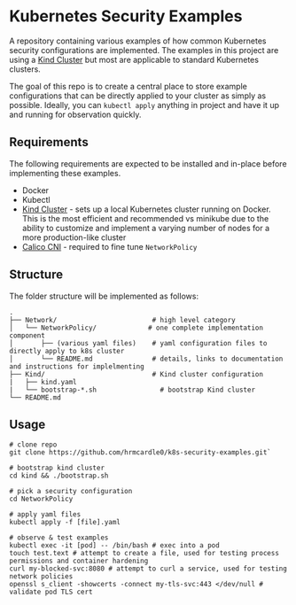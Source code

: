 # Kubernetes Security Examples

A repository containing various examples of how common Kubernetes security configurations are implemented. The examples in this project are using a [Kind Cluster](https://kind.sigs.k8s.io/) but most are applicable to standard Kubernetes clusters. 

The goal of this repo is to create a central place to store example configurations that can be directly applied to your cluster as simply as possible. Ideally, you can `kubectl apply` anything in project and have it up and running for observation quickly. 

## Requirements

The following requirements are expected to be installed and in-place before implementing these examples.

- Docker
- Kubectl
- [Kind Cluster](https://kind.sigs.k8s.io/) - sets up a local Kubernetes cluster running on Docker. This is the most efficient and recommended vs minikube due to the ability to customize and implement a varying number of nodes for a more production-like cluster
- [Calico CNI](https://github.com/projectcalico/calico) - required to fine tune `NetworkPolicy`

## Structure

The folder structure will be implemented as follows:

    .
    ├── Network/                        # high level category
    │   └── NetworkPolicy/             # one complete implementation component
    │       ├── (various yaml files)    # yaml configuration files to directly apply to k8s cluster
    │       └── README.md               # details, links to documentation and instructions for implelmenting
    ├── Kind/                           # Kind cluster configuration
    |   ├── kind.yaml
    |   └── bootstrap-*.sh                # bootstrap Kind cluster
    └── README.md


## Usage

```
# clone repo
git clone https://github.com/hrmcardle0/k8s-security-examples.git`

# bootstrap kind cluster
cd kind && ./bootstrap.sh

# pick a security configuration
cd NetworkPolicy

# apply yaml files
kubectl apply -f [file].yaml

# observe & test examples
kubectl exec -it [pod] -- /bin/bash # exec into a pod
touch test.text # attempt to create a file, used for testing process permissions and container hardening
curl my-blocked-svc:8080 # attempt to curl a service, used for testing network policies
openssl s_client -showcerts -connect my-tls-svc:443 </dev/null # validate pod TLS cert
 
```
